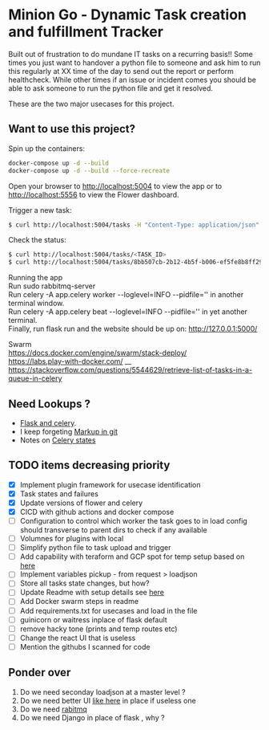 # Minion Go - Dynamic Task creation and fulfillment Tracker

Built out of frustration to do mundane IT tasks on a recurring basis!! Some times you just want to handover a python file to someone and ask him to run this regularly at XX time of the day to send out the report or perform healthcheck. 
While other times if an issue or incident comes you should be able to ask someone to run the python file and get it resolved.

These are the two major usecases for this project.

## Want to use this project?

Spin up the containers:

```sh
docker-compose up -d --build
docker-compose up -d --build --force-recreate
```

Open your browser to [http://localhost:5004](http://localhost:5004) to view the app or to [http://localhost:5556](http://localhost:5556) to view the Flower dashboard.

Trigger a new task:

```sh
$ curl http://localhost:5004/tasks -H "Content-Type: application/json" --data '{"type": 0}'
```

Check the status:

```sh
$ curl http://localhost:5004/tasks/<TASK_ID>
$ curl http://localhost:5004/tasks/8bb507cb-2b12-4b5f-b006-ef5fe8b8ff29
```

Running the app <br/>
Run sudo rabbitmq-server<br/>
Run celery -A app.celery worker --loglevel=INFO --pidfile='' in another terminal window.<br/>
Run celery -A app.celery beat --loglevel=INFO --pidfile='' in yet another terminal.<br/>
Finally, run flask run and the website should be up on: http://127.0.0.1:5000/<br/>

Swarm<br/>
https://docs.docker.com/engine/swarm/stack-deploy/<br/>
https://labs.play-with-docker.com/ __
https://stackoverflow.com/questions/5544629/retrieve-list-of-tasks-in-a-queue-in-celery

## Need Lookups ?

* [Flask and celery](https://testdriven.io/blog/flask-and-celery/).
* I keep forgeting [Markup in git](https://github.com/tchapi/markdown-cheatsheet/blob/master/README.md)
* Notes on [Celery states](https://www.distributedpython.com/2018/09/28/celery-task-states/)

## TODO items decreasing priority
- [x] Implement plugin framework for usecase identification
- [x] Task states and failures
- [x] Update versions of flower and celery
- [x] CICD with github actions and docker compose 
- [ ] Configuration to control which worker the task goes to in load config should transverse to parent dirs to check if any available
- [ ] Volumnes for plugins with local
- [ ] Simplify python file to task upload and trigger
- [ ] Add capability with teraform and GCP spot for temp setup based on [here](https://github.com/jadechip/infrastructure-as-code)
- [ ] Implement variables pickup - from request > loadjson
- [ ] Store all tasks state changes, but how?
- [ ] Update Readme with setup details see [here](https://awesomeopensource.com/projects/celery)
- [ ] Add Docker swarm steps in readme
- [ ] Add requirements.txt for usecases and load in the file
- [ ] guinicorn or waitress inplace of flask default
- [ ] remove hacky tone (prints and temp routes etc)
- [ ] Change the react UI that is useless
- [ ] Mention the githubs I scanned for code

## Ponder over 
1. Do we need seconday loadjson at a master level ? 
2. Do we need better UI [like here](https://github.com/satyasrikar/cubesys-frontend) in place if useless one
3. Do we need [rabitmq](https://github.com/delivey/flask-celery-rabbitmq-code)
4. Do we need Django in place of flask , why ? 

